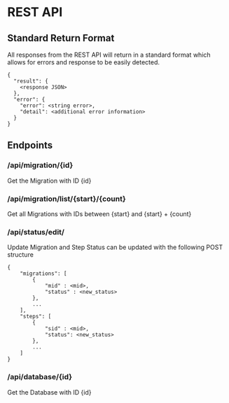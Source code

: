 
# REST API

## Standard Return Format
All responses from the REST API will return in a standard format which allows for errors and response to be easily detected.

    {
      "result": {
        <response JSON>
      },
      "error": {
        "error": <string error>,
        "detail": <additional error information>
      }
    }

## Endpoints

### /api/migration/{id}
Get the Migration with ID {id}

### /api/migration/list/{start}/{count}
Get all Migrations with IDs between {start} and {start} + {count}

### /api/status/edit/
Update Migration and Step Status can be updated with the following POST structure

    {
        "migrations": [
            {
                "mid" : <mid>,
                "status" : <new_status>
            },
            ...
        ],
        "steps": [
            {
                "sid" : <mid>,
                "status": <new_status>
            },
            ...
        ]
    }

### /api/database/{id}
Get the Database with ID {id}
